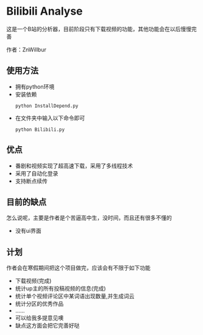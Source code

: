 # Bilibili Analyse
这是一个B站的分析器，目前阶段只有下载视频的功能，其他功能会在以后慢慢完善

作者：ZnWillbur

## 使用方法
- 拥有python环境
- 安装依赖
  ```
  python InstallDepend.py
  ```
- 在文件夹中输入以下命令即可
  ```
  python Bilibili.py
  ```

## 优点
- 番剧和视频实现了超高速下载，采用了多线程技术
- 采用了自动化登录
- 支持断点续传

## 目前的缺点
怎么说呢，主要是作者是个苦逼高中生，没时间，而且还有很多不懂的
- 没有ui界面

## 计划
作者会在寒假期间把这个项目做完，应该会有不限于如下功能
- 下载视频(完成)
- 统计up主的所有投稿视频的信息(完成)
- 统计单个视频评论区中某词语出现数量,并生成词云
- 统计分区的优秀作品
- ......
- 可以给我多提意见噢
- 缺点这方面会把它完善好哒
